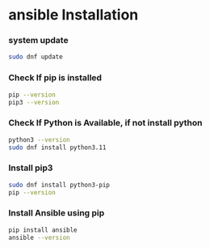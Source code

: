 # ansible Installation
### system update
```sh
sudo dnf update
```
### Check If pip is installed
```sh
pip --version
pip3 --version
```

### Check If Python is Available, if not install python
```sh
python3 --version
sudo dnf install python3.11
```
### Install pip3
```sh
sudo dnf install python3-pip
pip --version
```

### Install Ansible using pip
```sh
pip install ansible
ansible --version
```
